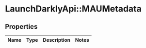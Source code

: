 # LaunchDarklyApi::MAUMetadata

## Properties
Name | Type | Description | Notes
------------ | ------------- | ------------- | -------------


